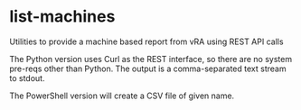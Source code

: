 # list-machines

Utilities to provide a machine based report from vRA using REST API calls

The Python version uses Curl as the REST interface, so there are no system 
pre-reqs other than Python. The output is a comma-separated text stream to 
stdout.

The PowerShell version will create a CSV file of given name.

